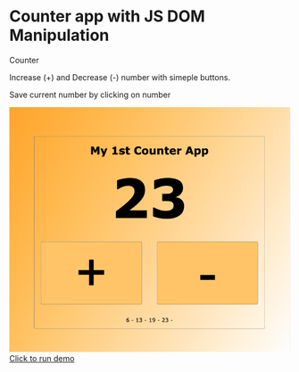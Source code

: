 # Counter app with JS DOM Manipulation

Counter

Increase (+) and Decrease (-) number with simeple buttons.

Save current number by clicking on number

![Counter App](./Screen%20Shot%202022-06-20%20at%209.12.47%20PM.png)
[Click to run demo](https://counterapp-46f69.web.app)

